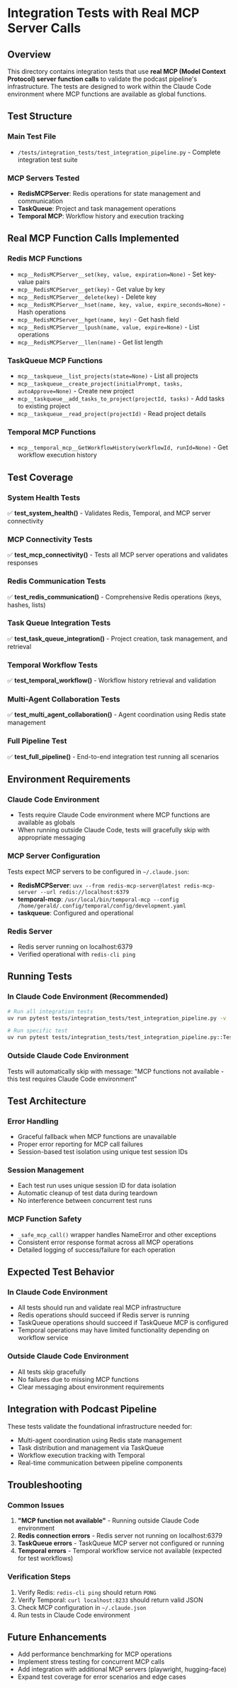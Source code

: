 # Integration Tests with Real MCP Server Calls

## Overview

This directory contains integration tests that use **real MCP (Model Context Protocol) server function calls** to validate the podcast pipeline's infrastructure. The tests are designed to work within the Claude Code environment where MCP functions are available as global functions.

## Test Structure

### Main Test File
- `/tests/integration_tests/test_integration_pipeline.py` - Complete integration test suite

### MCP Servers Tested
- **RedisMCPServer**: Redis operations for state management and communication
- **TaskQueue**: Project and task management operations
- **Temporal MCP**: Workflow history and execution tracking

## Real MCP Function Calls Implemented

### Redis MCP Functions
- `mcp__RedisMCPServer__set(key, value, expiration=None)` - Set key-value pairs
- `mcp__RedisMCPServer__get(key)` - Get value by key
- `mcp__RedisMCPServer__delete(key)` - Delete key
- `mcp__RedisMCPServer__hset(name, key, value, expire_seconds=None)` - Hash operations
- `mcp__RedisMCPServer__hget(name, key)` - Get hash field
- `mcp__RedisMCPServer__lpush(name, value, expire=None)` - List operations
- `mcp__RedisMCPServer__llen(name)` - Get list length

### TaskQueue MCP Functions
- `mcp__taskqueue__list_projects(state=None)` - List all projects
- `mcp__taskqueue__create_project(initialPrompt, tasks, autoApprove=None)` - Create new project
- `mcp__taskqueue__add_tasks_to_project(projectId, tasks)` - Add tasks to existing project
- `mcp__taskqueue__read_project(projectId)` - Read project details

### Temporal MCP Functions
- `mcp__temporal_mcp__GetWorkflowHistory(workflowId, runId=None)` - Get workflow execution history

## Test Coverage

### System Health Tests
✅ **test_system_health()** - Validates Redis, Temporal, and MCP server connectivity

### MCP Connectivity Tests
✅ **test_mcp_connectivity()** - Tests all MCP server operations and validates responses

### Redis Communication Tests
✅ **test_redis_communication()** - Comprehensive Redis operations (keys, hashes, lists)

### Task Queue Integration Tests
✅ **test_task_queue_integration()** - Project creation, task management, and retrieval

### Temporal Workflow Tests
✅ **test_temporal_workflow()** - Workflow history retrieval and validation

### Multi-Agent Collaboration Tests
✅ **test_multi_agent_collaboration()** - Agent coordination using Redis state management

### Full Pipeline Test
✅ **test_full_pipeline()** - End-to-end integration test running all scenarios

## Environment Requirements

### Claude Code Environment
- Tests require Claude Code environment where MCP functions are available as globals
- When running outside Claude Code, tests will gracefully skip with appropriate messaging

### MCP Server Configuration
Tests expect MCP servers to be configured in `~/.claude.json`:
- **RedisMCPServer**: `uvx --from redis-mcp-server@latest redis-mcp-server --url redis://localhost:6379`
- **temporal-mcp**: `/usr/local/bin/temporal-mcp --config /home/gerald/.config/temporal/config/development.yaml`
- **taskqueue**: Configured and operational

### Redis Server
- Redis server running on localhost:6379
- Verified operational with `redis-cli ping`

## Running Tests

### In Claude Code Environment (Recommended)
```bash
# Run all integration tests
uv run pytest tests/integration_tests/test_integration_pipeline.py -v

# Run specific test
uv run pytest tests/integration_tests/test_integration_pipeline.py::TestRealIntegrationPipeline::test_system_health -v
```

### Outside Claude Code Environment
Tests will automatically skip with message: \"MCP functions not available - this test requires Claude Code environment\"

## Test Architecture

### Error Handling
- Graceful fallback when MCP functions are unavailable
- Proper error reporting for MCP call failures
- Session-based test isolation using unique test session IDs

### Session Management
- Each test run uses unique session ID for data isolation
- Automatic cleanup of test data during teardown
- No interference between concurrent test runs

### MCP Function Safety
- `_safe_mcp_call()` wrapper handles NameError and other exceptions
- Consistent error response format across all MCP operations
- Detailed logging of success/failure for each operation

## Expected Test Behavior

### In Claude Code Environment
- All tests should run and validate real MCP infrastructure
- Redis operations should succeed if Redis server is running
- TaskQueue operations should succeed if TaskQueue MCP is configured
- Temporal operations may have limited functionality depending on workflow service

### Outside Claude Code Environment
- All tests skip gracefully
- No failures due to missing MCP functions
- Clear messaging about environment requirements

## Integration with Podcast Pipeline

These tests validate the foundational infrastructure needed for:
- Multi-agent coordination using Redis state management
- Task distribution and management via TaskQueue
- Workflow execution tracking with Temporal
- Real-time communication between pipeline components

## Troubleshooting

### Common Issues
1. **\"MCP function not available\"** - Running outside Claude Code environment
2. **Redis connection errors** - Redis server not running on localhost:6379
3. **TaskQueue errors** - TaskQueue MCP server not configured or running
4. **Temporal errors** - Temporal workflow service not available (expected for test workflows)

### Verification Steps
1. Verify Redis: `redis-cli ping` should return `PONG`
2. Verify Temporal: `curl localhost:8233` should return valid JSON
3. Check MCP configuration in `~/.claude.json`
4. Run tests in Claude Code environment

## Future Enhancements

- Add performance benchmarking for MCP operations
- Implement stress testing for concurrent MCP calls
- Add integration with additional MCP servers (playwright, hugging-face)
- Expand test coverage for error scenarios and edge cases